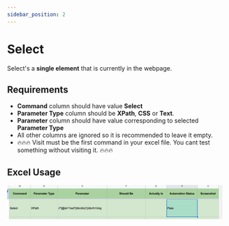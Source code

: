 ```yaml
---
sidebar_position: 2
---
```


# Select

Select's a **single element** that is currently in the webpage.

## Requirements

- **Command** column should have value **Select**
- **Parameter Type** column should be **XPath**, **CSS** or **Text**.
- **Parameter** column should have value corresponding to selected **Parameter Type**
- All other columns are ignored so it is recommended to leave it empty.
- 🔥🔥🔥 Visit must be the first command in your excel file. You cant test something without visiting it. 🔥🔥🔥

## Excel Usage

![Select Command Usage](./img/Select.png "Select")
